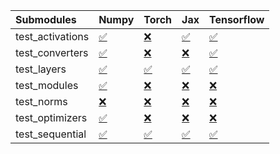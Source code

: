 | Submodules       | Numpy                                                                                                                           | Torch                                                                                                                           | Jax                                                                                                                             | Tensorflow                                                                                                                      |
|:-----------------|:--------------------------------------------------------------------------------------------------------------------------------|:--------------------------------------------------------------------------------------------------------------------------------|:--------------------------------------------------------------------------------------------------------------------------------|:--------------------------------------------------------------------------------------------------------------------------------|
| test_activations | <a href="https://github.com/unifyai/ivy/runs/8171397848?check_suite_focus=true" rel="noopener noreferrer" target="_blank">✅</a> | <a href="https://github.com/unifyai/ivy/runs/8171398094?check_suite_focus=true" rel="noopener noreferrer" target="_blank">❌</a> | <a href="https://github.com/unifyai/ivy/runs/8171398206?check_suite_focus=true" rel="noopener noreferrer" target="_blank">✅</a> | <a href="https://github.com/unifyai/ivy/runs/8171398388?check_suite_focus=true" rel="noopener noreferrer" target="_blank">✅</a> |
| test_converters  | <a href="https://github.com/unifyai/ivy/runs/8171397887?check_suite_focus=true" rel="noopener noreferrer" target="_blank">✅</a> | <a href="https://github.com/unifyai/ivy/runs/8171398122?check_suite_focus=true" rel="noopener noreferrer" target="_blank">❌</a> | <a href="https://github.com/unifyai/ivy/runs/8171398221?check_suite_focus=true" rel="noopener noreferrer" target="_blank">❌</a> | <a href="https://github.com/unifyai/ivy/runs/8171398420?check_suite_focus=true" rel="noopener noreferrer" target="_blank">✅</a> |
| test_layers      | <a href="https://github.com/unifyai/ivy/runs/8171397942?check_suite_focus=true" rel="noopener noreferrer" target="_blank">✅</a> | <a href="https://github.com/unifyai/ivy/runs/8171398145?check_suite_focus=true" rel="noopener noreferrer" target="_blank">✅</a> | <a href="https://github.com/unifyai/ivy/runs/8171398233?check_suite_focus=true" rel="noopener noreferrer" target="_blank">✅</a> | <a href="https://github.com/unifyai/ivy/runs/8171398450?check_suite_focus=true" rel="noopener noreferrer" target="_blank">✅</a> |
| test_modules     | <a href="https://github.com/unifyai/ivy/runs/8171397978?check_suite_focus=true" rel="noopener noreferrer" target="_blank">✅</a> | <a href="https://github.com/unifyai/ivy/runs/8171398163?check_suite_focus=true" rel="noopener noreferrer" target="_blank">❌</a> | <a href="https://github.com/unifyai/ivy/runs/8171398261?check_suite_focus=true" rel="noopener noreferrer" target="_blank">❌</a> | <a href="https://github.com/unifyai/ivy/runs/8171398478?check_suite_focus=true" rel="noopener noreferrer" target="_blank">❌</a> |
| test_norms       | <a href="https://github.com/unifyai/ivy/runs/8171398013?check_suite_focus=true" rel="noopener noreferrer" target="_blank">❌</a> | <a href="https://github.com/unifyai/ivy/runs/8171398174?check_suite_focus=true" rel="noopener noreferrer" target="_blank">❌</a> | <a href="https://github.com/unifyai/ivy/runs/8171398281?check_suite_focus=true" rel="noopener noreferrer" target="_blank">❌</a> | <a href="https://github.com/unifyai/ivy/runs/8171398520?check_suite_focus=true" rel="noopener noreferrer" target="_blank">❌</a> |
| test_optimizers  | <a href="https://github.com/unifyai/ivy/runs/8171398050?check_suite_focus=true" rel="noopener noreferrer" target="_blank">✅</a> | <a href="https://github.com/unifyai/ivy/runs/8171398186?check_suite_focus=true" rel="noopener noreferrer" target="_blank">❌</a> | <a href="https://github.com/unifyai/ivy/runs/8171398311?check_suite_focus=true" rel="noopener noreferrer" target="_blank">❌</a> | <a href="https://github.com/unifyai/ivy/runs/8171398549?check_suite_focus=true" rel="noopener noreferrer" target="_blank">❌</a> |
| test_sequential  | <a href="https://github.com/unifyai/ivy/runs/8171398078?check_suite_focus=true" rel="noopener noreferrer" target="_blank">✅</a> | <a href="https://github.com/unifyai/ivy/runs/8171398196?check_suite_focus=true" rel="noopener noreferrer" target="_blank">✅</a> | <a href="https://github.com/unifyai/ivy/runs/8171398335?check_suite_focus=true" rel="noopener noreferrer" target="_blank">✅</a> | <a href="https://github.com/unifyai/ivy/runs/8171398582?check_suite_focus=true" rel="noopener noreferrer" target="_blank">✅</a> |
